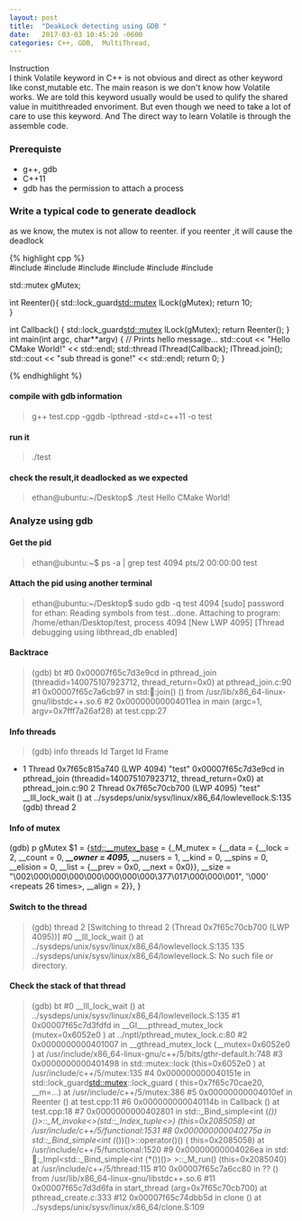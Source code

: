 ```yaml
---
layout: post
title:  "DeakLock detecting using GDB "
date:   2017-03-03 10:45:20 -0600
categories: C++, GDB,  MultiThread,
---
```

Instruction  
I think Volatile keyword in C++ is not obvious and direct as other keyword like const,mutable etc. The main reason is we don't know how Volatile works. 
We are told this keyword usually would be used to qulify the shared value in muitithreaded envoriment. But even though we need to take a lot of care to use this keyword.
And The direct way to learn Volatile is through the assemble code.

### Prerequiste  
* g++, gdb
* C++11
* gdb has the permission to attach a process

### Write a typical code to generate deadlock

as we know, the mutex is not allow to reenter. if you reenter ,it will cause the deadlock

{% highlight cpp %}  
#include <iostream>
#include <map>
#include <string>
#include <chrono>
#include <thread>
#include <mutex>

std::mutex gMutex;

int Reenter(){
   std::lock_guard<std::mutex> lLock(gMutex);
   return 10;	
}

int Callback()
{
   std::lock_guard<std::mutex> lLock(gMutex); 
   return Reenter();
}
int main(int argc, char**argv) {
    // Prints hello message...
    std::cout << "Hello CMake World!" << std::endl;
    std::thread lThread(Callback);
    lThread.join();
    std::cout << "sub thread is gone!" << std::endl;
    return 0;
}

{% endhighlight  %}

#### compile with gdb information  
> g++ test.cpp -ggdb -lpthread -std=c++11 -o test  
#### run it  
> ./test   
#### check the result,it deadlocked as we expected  
>ethan@ubuntu:~/Desktop$ ./test
Hello CMake World!


### Analyze using gdb  
#### Get the pid  
> ethan@ubuntu:~$ ps -a | grep test
  4094 pts/2    00:00:00 test

#### Attach the pid using another terminal  
>ethan@ubuntu:~/Desktop$ sudo gdb -q test 4094
[sudo] password for ethan: 
Reading symbols from test...done.
Attaching to program: /home/ethan/Desktop/test, process 4094
[New LWP 4095]
[Thread debugging using libthread_db enabled]

#### Backtrace  
>(gdb) bt
#0  0x00007f65c7d3e9cd in pthread_join (threadid=140075107923712, 
    thread_return=0x0) at pthread_join.c:90
#1  0x00007f65c7a6cb97 in std::thread::join() ()
   from /usr/lib/x86_64-linux-gnu/libstdc++.so.6
#2  0x00000000004011ea in main (argc=1, argv=0x7fff7a26af28) at test.cpp:27

#### Info threads  
>(gdb) info threads
  Id   Target Id         Frame 
* 1    Thread 0x7f65c815a740 (LWP 4094) "test" 0x00007f65c7d3e9cd in pthread_join (threadid=140075107923712, thread_return=0x0) at pthread_join.c:90
  2    Thread 0x7f65c70cb700 (LWP 4095) "test" __lll_lock_wait ()
    at ../sysdeps/unix/sysv/linux/x86_64/lowlevellock.S:135
(gdb) thread 2

#### Info of mutex  
(gdb) p gMutex
$1 = {<std::__mutex_base> = {_M_mutex = {__data = {__lock = 2, __count = 0, 
        ***__owner = 4095,*** __nusers = 1, __kind = 0, __spins = 0, __elision = 0, 
        __list = {__prev = 0x0, __next = 0x0}}, 
      __size = "\002\000\000\000\000\000\000\000\377\017\000\000\001", '\000' <repeats 26 times>, __align = 2}}, <No data fields>}

#### Switch to the thread  
>(gdb) thread 2
[Switching to thread 2 (Thread 0x7f65c70cb700 (LWP 4095))]
#0  __lll_lock_wait () at ../sysdeps/unix/sysv/linux/x86_64/lowlevellock.S:135
135	../sysdeps/unix/sysv/linux/x86_64/lowlevellock.S: No such file or directory.

#### Check the stack of that thread
>(gdb) bt
#0  __lll_lock_wait () at ../sysdeps/unix/sysv/linux/x86_64/lowlevellock.S:135
#1  0x00007f65c7d3fdfd in __GI___pthread_mutex_lock (mutex=0x6052e0 <gMutex>)
    at ../nptl/pthread_mutex_lock.c:80
#2  0x0000000000401007 in __gthread_mutex_lock (__mutex=0x6052e0 <gMutex>)
    at /usr/include/x86_64-linux-gnu/c++/5/bits/gthr-default.h:748
#3  0x0000000000401498 in std::mutex::lock (this=0x6052e0 <gMutex>)
    at /usr/include/c++/5/mutex:135
#4  0x000000000040151e in std::lock_guard<std::mutex>::lock_guard (
    this=0x7f65c70cae20, __m=...) at /usr/include/c++/5/mutex:386
#5  0x00000000004010ef in Reenter () at test.cpp:11
#6  0x000000000040114b in Callback () at test.cpp:18
#7  0x0000000000402801 in std::_Bind_simple<int (*())()>::_M_invoke<>(std::_Index_tuple<>) (this=0x2085058) at /usr/include/c++/5/functional:1531
#8  0x000000000040275a in std::_Bind_simple<int (*())()>::operator()() (
    this=0x2085058) at /usr/include/c++/5/functional:1520
#9  0x00000000004026ea in std::thread::_Impl<std::_Bind_simple<int (*())()> >::_M_run() (this=0x2085040) at /usr/include/c++/5/thread:115
#10 0x00007f65c7a6cc80 in ?? () from /usr/lib/x86_64-linux-gnu/libstdc++.so.6
#11 0x00007f65c7d3d6fa in start_thread (arg=0x7f65c70cb700)
    at pthread_create.c:333
#12 0x00007f65c74dbb5d in clone ()
    at ../sysdeps/unix/sysv/linux/x86_64/clone.S:109

